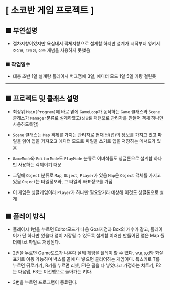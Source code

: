 # [ 소코반 게임 프로젝트 ]

## <strong>■ 부연설명</strong>
- 절차지향이었지만
욕심내서 객체지향으로 설계함
하지만 설계가 시작부터 엉켜서 `추상화`, `다형성`, `상속`
개념을 사용하지 못했음

### <strong>■ 작업일수</strong>
- 대충 초반 1일 
설계랑 플레이시 버그땜에 3일, 에디터 모드 1일
5일 가량 걸린듯

<hr>

## <strong>■ 프로젝트 및 클래스 설명</strong>
- 최상위 `Main(Program)`에 바로 밑에
`GameLoop`가 동작하는 `Game` 클래스와 `Scene` 클래스가 `Manager`분류로
설계하였고(`싱글톤` 패턴으로 관리자를 만들어 객체 하나만 사용하도록함)

- `Scene` 클래스는 `Map` 객체를 가지는 관리자로
현재 씬(맵)의 정보를 가지고 있고 파일을 읽어 맵을 가져오고
에디터 모드로 파일을 쓰기로 맵을 저장하는 메서드가 있음

- `GameMode`와 `EditorMode`도 `PlayMode` 분류로 이녀석들도 싱글톤으로 설계함
하나만 사용하는 객체이기 때문

- 그밑에 `Object` 분류로 `Map`, `Object`, `Player`가 있음 `Map`은 `Object` 객체를 가지고있음
`Object`는 타일정보와, 그 타일의 좌표정보를 가짐

- 이 게임은 싱글게임이라 `Player`가 하나만 필요할거라 예상해 이것도 싱글톤으로 설계

## <strong>■ 플레이 방식</strong>
- 플레이시 1번을 누르면 Editor모드가 나옴 Goal지점과 Box의 개수가 같고,
플레이어가 단 하나만 있을때 맵이 저장될 수 있도록 설계함 이러한 만들어진 맵은
Map 폴더에 txt 파일로 저장된다.

- 2번을 누르면 Game모드가 나온다 실제 게임을 플레이 할 수 있다.
w,a,s,d와 화살표키로 이동 가능하며 박스를 골에 다 넣으면 클리어하는 게임이다.
특스키로 T를 누르면 뒤로가기, R키를 누르면 리셋, F1은 골을 다 넣었다고 가정하는
치트키, F2는 다음맵, F3는 이전맵으로 돌아가는 키다.

- 3번을 누르면 프로그램이 종료된다.
